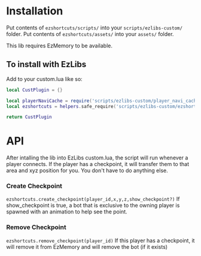 # Installation
Put contents of `ezshortcuts/scripts/` into your `scripts/ezlibs-custom/` folder.
Put contents of `ezshortcuts/assets/` into your `assets/` folder.

This lib requires EzMemory to be available.

## To install with EzLibs
Add to your custom.lua like so:
```lua
local CustPlugin = {}

local playerNaviCache = require('scripts/ezlibs-custom/player_navi_cache')
local ezshortcuts = helpers.safe_require('scripts/ezlibs-custom/ezshortcuts')

return CustPlugin
```

# API
After intalling the lib into EzLibs custom.lua, the script will run whenever a player connects.
If the player has a checkpoint, it will transfer them to that area and xyz position for you.
You don't have to do anything else.

### Create Checkpoint
`ezshortcuts.create_checkpoint(player_id,x,y,z,show_checkpoint?)`
If show_checkpoint is true, a bot that is exclusive to the owning player is spawned with an animation to help see the point.

### Remove Checkpoint
`ezshortcuts.remove_checkpoint(player_id)`
If this player has a checkpoint, it will remove it from EzMemory and will remove the bot (if it exists)
